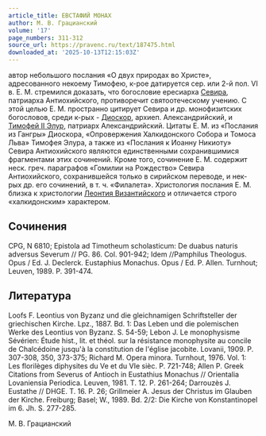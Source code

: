 ```yaml
---
article_title: ЕВСТАФИЙ МОНАХ
author: М. В. Грацианский
volume: '17'
page_numbers: 311-312
source_url: https://pravenc.ru/text/187475.html
downloaded_at: '2025-10-13T12:15:03Z'
---
```


автор небольшого послания «О двух природах во Христе», адресованного некоему Тимофею, к-рое датируется сер. или 2-й пол. VI в. Е. М. стремился доказать, что богословие ересиарха [Севира](https://pravenc.ru/text/Севир.html), патриарха Антиохийского, противоречит святоотеческому учению. С этой целью Е. М. пространно цитирует Севира и др. монофизитских богословов, среди к-рых - [Диоскор](https://pravenc.ru/text/Диоскор.html), архиеп. Александрийский, и [Тимофей II Элур](<https://pravenc.ru/text/Тимофей II Элур.html>), патриарх Александрийский. Цитаты Е. М. из «Послания из Гангры» Диоскора, «Опровержения Халкидонского Собора и Томоса Льва» Тимофея Элура, а также из «Послания к Иоанну Никиоту» Севира Антиохийского являются единственными сохранившимися фрагментами этих сочинений. Кроме того, сочинение Е. М. содержит неск. греч. параграфов «Гомилии на Рождество» Севира Антиохийского, сохранившейся только в сирийском переводе, и нек-рых др. его сочинений, в т. ч. «Филалета». Христология послания Е. М. близка к христологии [Леонтия Византийского](<https://pravenc.ru/text/Леонтия Византийского.html>) и отличается строго «халкидонским» характером.

## Сочинения

CPG, N 6810; Epistola ad Timotheum scholasticum: De duabus naturis adversus Severum // PG. 86. Col. 901-942; Idem //Pamphilus Theologus. Opus / Ed. J. Declerck. Eustaphius Monachus. Opus / Ed. P. Allen. Turnhout; Leuven, 1989. P. 391-474.

## Литература

Loofs F. Leontius von Byzanz und die gleichnamigen Schriftsteller der griechischen Kirche. Lpz., 1887. Bd. 1: Das Leben und die polemischen Werke des Leontius von Byzanz. S. 54-59; Lebon J. Le monophysisme Sévérien: Étude hist., lit. et théol. sur la résistance monophysite au concile de Chalcédoine jusqu'à la constitution de l'église jacobite. Lovanii, 1909. P. 307-308, 350, 373-375; Richard M. Opera minora. Turnhout, 1976. Vol. 1: Les florilèges diphysites du Ve et du VIe sièc. P. 721-748; Allen P. Greek Citations from Severus of Antioch in Eustathius Monachus // Orientalia Lovaniensia Periodica. Leuven, 1981. T. 12. P. 261-264; Darrouzès J. Eustathe // DHGE. T. 16. P. 26; Grillmeier A. Jesus der Christus im Glauben der Kirche. Freiburg; Basel; W., 1989. Bd. 2/2: Die Kirche von Konstantinopel im 6. Jh. S. 277-285.

М. В. Грацианский
